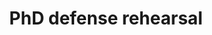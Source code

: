 ---
layout : null
title : "PhD defense rehearsal"
speaker : "James Miranda"
start : "0930"
end : "1015"
---